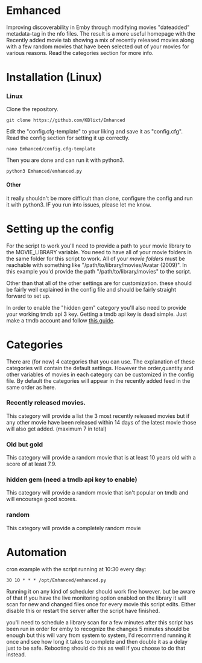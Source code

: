 # Emhanced

Improving discoverability in Emby through modifying movies "dateadded" metadata-tag in the nfo files. The result
is a more useful homepage with the Recently added movie tab showing a mix of recently released movies along with a
few random movies that have been selected out of your movies for various reasons. Read the categories section
for more info.

# Installation (Linux)

### Linux

Clone the repository.
```
git clone https://github.com/KBlixt/Emhanced
```
Edit the "config.cfg-template" to your liking and save it as "config.cfg". Read the config section for setting it up correctly.
```
nano Emhanced/config.cfg-template
```
Then you are done and can run it with python3.
```
python3 Emhanced/emhanced.py
```

#### Other

it really shouldn't be more difficult than clone, configure the config and run it with python3. IF you run into issues,
please let me know.
  
# Setting up the config

For the script to work you'll need to provide a path to your movie library to the MOVIE_LIBRARY variable. You need
to have all of your movie folders in the same folder for this script to work. All of your *movie folders* must be reachable
with something like "/path/to/library/movies/Avatar (2009)". In this example you'd provide the
path "/path/to/library/movies" to the script.

Other than that all of the other settings are for customization. these should be fairly well explained in the config file
and should be fairly straight forward to set up.

In order to enable the "hidden gem" category you'll also need to provide your working tmdb api 3 key. Getting a tmdb
api key is dead simple. Just make a tmdb account and follow [this guide](https://developers.themoviedb.org/3/getting-started/introduction).

# Categories

There are (for now) 4 categories that you can use. The explanation of these categories will
contain the default settings. However the order,quantity and other variables of movies in each category can be customized
in the config file. By default the categories will appear in the recently added feed in the same order as here.

### Recently released movies.

This category will provide a list the 3 most recently released movies but if any other movie have been released
within 14 days of the latest movie those will also get added. (maximum 7 in total)

### Old but gold

This category will provide a random movie that is at least 10 years old with a score of at least 7.9.

### hidden gem (need a tmdb api key to enable)

This category will provide a random movie that isn't popular on tmdb and will encourage good scores.

### random

This category will provide a completely random movie

# Automation

cron example with the script running at 10:30 every day:
```
30 10 * * * /opt/Emhanced/emhanced.py
```

Running it on any kind of scheduler should work fine however. but be aware of that if you have the live monitoring option
enabled on the library it will scan for new and changed files once for every movie this script edits. Either disable 
this or restart the server after the script have finished. 

you'll need to schedule a library scan for a few minutes after this script has been run in order for emby to recognize
the changes 5 minutes should be enough but this will vary from system to system, I'd recommend running it once and see how
long it takes to complete and then double it as a delay just to be safe. Rebooting should do this as well if you choose
to do that instead.


